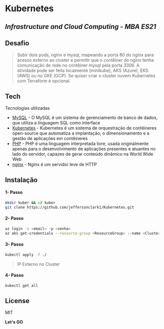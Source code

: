 

# Kubernetes
## _Infrastructure and Cloud Computing - MBA ES21_

## Desafio

> Subir dois pods, nginx e mysql, mapeando a porta 80 do nginx para acesso externo ao cluster e permitir que o contêiner do nginx tenha comunicação de rede no contêiner mysql pela porta 3306. 
A atividade pode ser feita localmente (minikube), AKS (Azure), EKS (AWS) ou no GKE (GCP). 
Se quiser criar o cluster nuvem Kubernetes com Terraform é opcional. 

## Tech

Tecnologias utilizadas

- [MySQL](https://www.mysql.com/) - O MySQL é um sistema de gerenciamento de banco de dados, que utiliza a linguagem SQL como interface
- [Kubernetes](https://www.docker.com/) - Kubernetes é um sistema de orquestração de contêineres open-source que automatiza a implantação, o dimensionamento e a gestão de aplicações em contêineres
- [PHP](https://www.php.net/) - PHP é uma linguagem interpretada livre, usada originalmente apenas para o desenvolvimento de aplicações presentes e atuantes no lado do servidor, capazes de gerar conteúdo dinâmico na World Wide Web
- [nginx](https://www.nginx.com/) - Nginx é um servidor leve de HTTP

## Instalação
#### 1- Passo

```sh
mkdir kuber && cd kuber
git clone https://github.com/jeffersonclark1/Kubernetes.git
```
#### 2- Passo
```sh
az login -u <email> -p <senha>
az aks get-credentials --resource-group <ResourceGroup> --name <ClusterName>
```

#### 3- Passo
```sh
kubectl apply -f ./
```

> IP Externo no Cluster
#### 4- Passo
```sh
kubectl get all 
```

## License

MIT

**Let's GO**